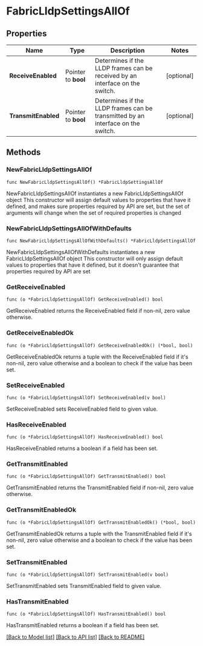 # FabricLldpSettingsAllOf

## Properties

Name | Type | Description | Notes
------------ | ------------- | ------------- | -------------
**ReceiveEnabled** | Pointer to **bool** | Determines if the LLDP frames can be received by an interface on the switch. | [optional] 
**TransmitEnabled** | Pointer to **bool** | Determines if the LLDP frames can be transmitted by an interface on the switch. | [optional] 

## Methods

### NewFabricLldpSettingsAllOf

`func NewFabricLldpSettingsAllOf() *FabricLldpSettingsAllOf`

NewFabricLldpSettingsAllOf instantiates a new FabricLldpSettingsAllOf object
This constructor will assign default values to properties that have it defined,
and makes sure properties required by API are set, but the set of arguments
will change when the set of required properties is changed

### NewFabricLldpSettingsAllOfWithDefaults

`func NewFabricLldpSettingsAllOfWithDefaults() *FabricLldpSettingsAllOf`

NewFabricLldpSettingsAllOfWithDefaults instantiates a new FabricLldpSettingsAllOf object
This constructor will only assign default values to properties that have it defined,
but it doesn't guarantee that properties required by API are set

### GetReceiveEnabled

`func (o *FabricLldpSettingsAllOf) GetReceiveEnabled() bool`

GetReceiveEnabled returns the ReceiveEnabled field if non-nil, zero value otherwise.

### GetReceiveEnabledOk

`func (o *FabricLldpSettingsAllOf) GetReceiveEnabledOk() (*bool, bool)`

GetReceiveEnabledOk returns a tuple with the ReceiveEnabled field if it's non-nil, zero value otherwise
and a boolean to check if the value has been set.

### SetReceiveEnabled

`func (o *FabricLldpSettingsAllOf) SetReceiveEnabled(v bool)`

SetReceiveEnabled sets ReceiveEnabled field to given value.

### HasReceiveEnabled

`func (o *FabricLldpSettingsAllOf) HasReceiveEnabled() bool`

HasReceiveEnabled returns a boolean if a field has been set.

### GetTransmitEnabled

`func (o *FabricLldpSettingsAllOf) GetTransmitEnabled() bool`

GetTransmitEnabled returns the TransmitEnabled field if non-nil, zero value otherwise.

### GetTransmitEnabledOk

`func (o *FabricLldpSettingsAllOf) GetTransmitEnabledOk() (*bool, bool)`

GetTransmitEnabledOk returns a tuple with the TransmitEnabled field if it's non-nil, zero value otherwise
and a boolean to check if the value has been set.

### SetTransmitEnabled

`func (o *FabricLldpSettingsAllOf) SetTransmitEnabled(v bool)`

SetTransmitEnabled sets TransmitEnabled field to given value.

### HasTransmitEnabled

`func (o *FabricLldpSettingsAllOf) HasTransmitEnabled() bool`

HasTransmitEnabled returns a boolean if a field has been set.


[[Back to Model list]](../README.md#documentation-for-models) [[Back to API list]](../README.md#documentation-for-api-endpoints) [[Back to README]](../README.md)


